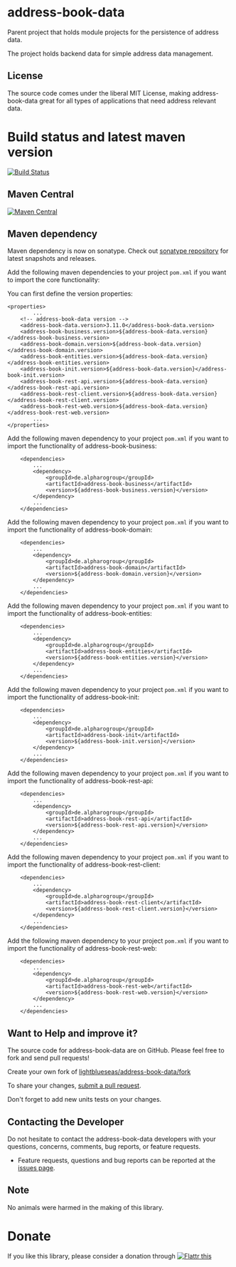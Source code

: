 # address-book-data


Parent project that holds module projects for the persistence of address data.

The project holds backend data for simple address data management.

## License

The source code comes under the liberal MIT License, making address-book-data great for all types of applications that need address relevant data.

# Build status and latest maven version
[![Build Status](https://travis-ci.org/lightblueseas/address-book-data.svg?branch=master)](https://travis-ci.org/lightblueseas/address-book-data)

## Maven Central

[![Maven Central](https://maven-badges.herokuapp.com/maven-central/de.alpharogroup/address-book-data/badge.svg)](https://maven-badges.herokuapp.com/maven-central/de.alpharogroup/address-book-data)

## Maven dependency

Maven dependency is now on sonatype.
Check out [sonatype repository](https://oss.sonatype.org/index.html#nexus-search;gav~de.alpharogroup~address-book-data~~~) for latest snapshots and releases.

Add the following maven dependencies to your project `pom.xml` if you want to import the core functionality:

You can first define the version properties:

	<properties>
			...
		<!-- address-book-data version -->
		<address-book-data.version>3.11.0</address-book-data.version>
		<address-book-business.version>${address-book-data.version}</address-book-business.version>
		<address-book-domain.version>${address-book-data.version}</address-book-domain.version>
		<address-book-entities.version>${address-book-data.version}</address-book-entities.version>
		<address-book-init.version>${address-book-data.version}</address-book-init.version>
		<address-book-rest-api.version>${address-book-data.version}</address-book-rest-api.version>
		<address-book-rest-client.version>${address-book-data.version}</address-book-rest-client.version>
		<address-book-rest-web.version>${address-book-data.version}</address-book-rest-web.version>
			...
	</properties>

Add the following maven dependency to your project `pom.xml` if you want to import the functionality of address-book-business:

		<dependencies>
			...
			<dependency>
				<groupId>de.alpharogroup</groupId>
				<artifactId>address-book-business</artifactId>
				<version>${address-book-business.version}</version>
			</dependency>
			...
		</dependencies>

Add the following maven dependency to your project `pom.xml` if you want to import the functionality of address-book-domain:

		<dependencies>
			...
			<dependency>
				<groupId>de.alpharogroup</groupId>
				<artifactId>address-book-domain</artifactId>
				<version>${address-book-domain.version}</version>
			</dependency>
			...
		</dependencies>

Add the following maven dependency to your project `pom.xml` if you want to import the functionality of address-book-entities:

		<dependencies>
			...
			<dependency>
				<groupId>de.alpharogroup</groupId>
				<artifactId>address-book-entities</artifactId>
				<version>${address-book-entities.version}</version>
			</dependency>
			...
		</dependencies>

Add the following maven dependency to your project `pom.xml` if you want to import the functionality of address-book-init:

		<dependencies>
			...
			<dependency>
				<groupId>de.alpharogroup</groupId>
				<artifactId>address-book-init</artifactId>
				<version>${address-book-init.version}</version>
			</dependency>
			...
		</dependencies>

Add the following maven dependency to your project `pom.xml` if you want to import the functionality of address-book-rest-api:

		<dependencies>
			...
			<dependency>
				<groupId>de.alpharogroup</groupId>
				<artifactId>address-book-rest-api</artifactId>
				<version>${address-book-rest-api.version}</version>
			</dependency>
			...
		</dependencies>

Add the following maven dependency to your project `pom.xml` if you want to import the functionality of address-book-rest-client:

		<dependencies>
			...
			<dependency>
				<groupId>de.alpharogroup</groupId>
				<artifactId>address-book-rest-client</artifactId>
				<version>${address-book-rest-client.version}</version>
			</dependency>
			...
		</dependencies>

Add the following maven dependency to your project `pom.xml` if you want to import the functionality of address-book-rest-web:

		<dependencies>
			...
			<dependency>
				<groupId>de.alpharogroup</groupId>
				<artifactId>address-book-rest-web</artifactId>
				<version>${address-book-rest-web.version}</version>
			</dependency>
			...
		</dependencies>

## Want to Help and improve it? ###

The source code for address-book-data are on GitHub. Please feel free to fork and send pull requests!

Create your own fork of [lightblueseas/address-book-data/fork](https://github.com/lightblueseas/address-book-data/fork)

To share your changes, [submit a pull request](https://github.com/lightblueseas/address-book-data/pull/new/master).

Don't forget to add new units tests on your changes.

## Contacting the Developer

Do not hesitate to contact the address-book-data developers with your questions, concerns, comments, bug reports, or feature requests.
- Feature requests, questions and bug reports can be reported at the [issues page](https://github.com/lightblueseas/address-book-data/issues).

## Note

No animals were harmed in the making of this library.

# Donate

If you like this library, please consider a donation through 
<a href="https://flattr.com/submit/auto?fid=r7vp62&url=https%3A%2F%2Fgithub.com%2Flightblueseas%2Faddress-book-data" target="_blank">
<img src="http://button.flattr.com/flattr-badge-large.png" alt="Flattr this" title="Flattr this" border="0">
</a>
